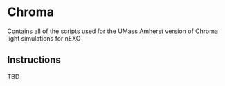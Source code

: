 # Chroma
Contains all of the scripts used for the UMass Amherst version of Chroma light simulations for nEXO

## Instructions
TBD

